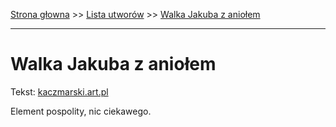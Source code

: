 [Strona głowna](../index.md) >> [Lista utworów](../list.md) >> [Walka Jakuba z aniołem](624.md)

---

# Walka Jakuba z aniołem

Tekst: [kaczmarski.art.pl](https://www.kaczmarski.art.pl/tworczosc/wiersze/walka-jakuba-z-aniolem/)

Element pospolity, nic ciekawego.